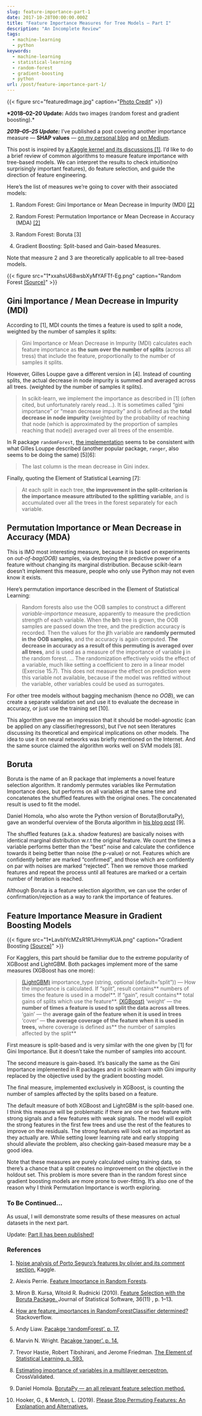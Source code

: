 ```yaml
---
slug: feature-importance-part-1
date: 2017-10-28T00:00:00.000Z
title: "Feature Importance Measures for Tree Models — Part I"
description: "An Incomplete Review"
tags:
  - machine-learning
  - python
keywords:
  - machine-learning
  - statistical-learning
  - random-forest
  - gradient-boosting
  - python
url: /post/feature-importance-part-1/
---
```


{{< figure src="featuredImage.jpg" caption="[Photo Credit](https://unsplash.com/photos/h9gTB3OHMh4)" >}}

**\*2018–02–20 Update:** Adds two images (random forest and gradient boosting).\*

**_2019–05–25 Update:_** I’ve published a post covering another importance measure — **SHAP values** — [on my personal blog](https://blog.ceshine.net/post/shap/) and [on Medium](https://medium.com/@ceshine/notes-shap-values-a5fc8c844c9a).

This post is inspired by [a Kaggle kernel and its discussions [1]](https://www.kaggle.com/ogrellier/noise-analysis-of-porto-seguro-s-features). I’d like to do a brief review of common algorithms to measure feature importance with tree-based models. We can interpret the results to check intuition(no surprisingly important features), do feature selection, and guide the direction of feature engineering.

Here’s the list of measures we’re going to cover with their associated models:

1. Random Forest: Gini Importance or Mean Decrease in Impurity (MDI) [[2]](https://alexisperrier.com/datascience/2015/08/27/feature-importance-random-forests-gini-accuracy.html)

1. Random Forest: Permutation Importance or Mean Decrease in Accuracy (MDA) [[2]](https://alexisperrier.com/datascience/2015/08/27/feature-importance-random-forests-gini-accuracy.html)

1. Random Forest: Boruta [3]

1. Gradient Boosting: Split-based and Gain-based Measures.

Note that measure 2 and 3 are theoretically applicable to all tree-based models.

{{< figure src="1*xxahsU68wsbXyMYAFTf-Eg.png" caption="Random Forest [(Source)](https://towardsdatascience.com/random-forest-learning-essential-understanding-1ca856a963cb)" >}}

## Gini Importance / Mean Decrease in Impurity (MDI)

According to [1], MDI counts the times a feature is used to split a node, weighted by the number of samples it splits:

> Gini Importance or Mean Decrease in Impurity (MDI) calculates each feature importance as **the sum over the number of splits** (across all tress) that include the feature, proportionally to the number of samples it splits.

However, Gilles Louppe gave a different version in [4]. Instead of counting splits, the actual decrease in node impurity is summed and averaged across all trees. (weighted by the number of samples it splits).

> In scikit-learn, we implement the importance as described in [1] (often cited, but unfortunately rarely read…). It is sometimes called “gini importance” or “mean decrease impurity” and is defined as the **total decrease in node impurity** (weighted by the probability of reaching that node (which is approximated by the proportion of samples reaching that node)) averaged over all trees of the ensemble.

In R package `randomForest`, [the implementation](https://cran.r-project.org/web/packages/randomForest/randomForest.pdf) seems to be consistent with what Gilles Louppe described (another popular package, `ranger`, also seems to be doing the same) [5][6]:

> The last column is the mean decrease in Gini index.

Finally, quoting the Element of Statistical Learning [7]:

> At each split in each tree, **the improvement in the split-criterion is the importance measure attributed to the splitting variable**, and is accumulated over all the trees in the forest separately for each variable.

## Permutation Importance or Mean Decrease in Accuracy (MDA)

This is IMO most interesting measure, because it is based on experiments on _out-of-bag(OOB)_ samples, via destroying the predictive power of a feature without changing its marginal distribution. Because scikit-learn doesn’t implement this measure, people who only use Python may not even know it exists.

Here’s permutation importance described in the Element of Statistical Learning:

> Random forests also use the OOB samples to construct a different _variable-importance_ measure, apparently to measure the prediction strength of each variable. When the **b**th tree is grown, the OOB samples are passed down the tree, and the prediction accuracy is recorded. Then the values for the **j**th variable are **randomly permuted in the OOB samples**, and the accuracy is again computed. **The decrease in accuracy as a result of this permuting is averaged over all trees**, and is used as a measure of the importance of variable **j** in the random forest. … The randomization effectively voids the effect of a variable, much like setting a coefficient to zero in a linear model (Exercise 15.7). This does not measure the effect on prediction were this variable not available, because if the model was refitted without the variable, other variables could be used as surrogates.

For other tree models without bagging mechanism (hence no _OOB_), we can create a separate validation set and use it to evaluate the decrease in accuracy, or just use the training set [10].

This algorithm gave me an impression that it should be model-agnostic (can be applied on any classifier/regressors), but I’ve not seen literatures discussing its theoretical and empirical implications on other models. The idea to use it on neural networks was briefly mentioned on the Internet. And the same source claimed the algorithm works well on SVM models [8].

## Boruta

Boruta is the name of an R package that implements a novel feature selection algorithm. It randomly permutes variables like Permutation Importance does, but performs on all variables at the same time and concatenates the shuffled features with the original ones. The concatenated result is used to fit the model.

Daniel Homola, who also wrote the Python version of Boruta(BorutaPy), gave an wonderful overview of the Boruta algorithm in [his blog post](http://danielhomola.com/2015/05/08/borutapy-an-all-relevant-feature-selection-method/) [9].

The shuffled features (a.k.a. shadow features) are basically noises with identical marginal distribution w.r.t the original feature. We count the times a variable performs better than the “best” noise and calculate the confidence towards it being better than noise (the p-value) or not. Features which are confidently better are marked “confirmed”, and those which are confidently on par with noises are marked “rejected”. Then we remove those marked features and repeat the process until all features are marked or a certain number of iteration is reached.

Although Boruta is a feature selection algorithm, we can use the order of confirmation/rejection as a way to rank the importance of features.

## Feature Importance Measure in Gradient Boosting Models

{{< figure src="1*LavbIYcMZsR1R1JHnmyKUA.png" caption="Gradient Boosting [(Source)](https://dimensionless.in/gradient-boosting/)" >}}

For Kagglers, this part should be familiar due to the extreme popularity of XGBoost and LightGBM. Both packages implement more of the same measures (XGBoost has one more):

> [(LightGBM)](https://lightgbm.readthedocs.io/en/latest/Python-API.html#lightgbm.Booster.feature_importance) importance_type (string, optional (default=”split”)) — How the importance is calculated. If “split”, result contains** numbers of times the feature is used in a model**. If “gain”, result contains** total gains of splits which use the feature**.
> [(XGBoost)](https://xgboost.readthedocs.io/en/latest/python/python_api.html#xgboost.Booster.get_score) ‘weight’ — the **number of times a feature is used to split the data across all trees**. ‘gain’ — the **average gain of the feature when it is used in trees** ‘cover’ — **the average coverage **of the feature when it is used in trees**,** where coverage is defined as** the number of samples affected by the split**

First measure is split-based and is very similar with the one given by [1] for Gini Importance. But it doesn’t take the number of samples into account.

The second measure is gain-based. It’s basically the same as the Gini Importance implemented in R packages and in scikit-learn with Gini impurity replaced by the objective used by the gradient boosting model.

The final measure, implemented exclusively in XGBoost, is counting the number of samples affected by the splits based on a feature.

The default measure of both XGBoost and LightGBM is the split-based one. I think this measure will be problematic if there are one or two feature with strong signals and a few features with weak signals. The model will exploit the strong features in the first few trees and use the rest of the features to improve on the residuals. The strong features will look not as important as they actually are. While setting lower learning rate and early stopping should alleviate the problem, also checking gain-based measure may be a good idea.

Note that these measures are purely calculated using training data, so there’s a chance that a split creates no improvement on the objective in the holdout set. This problem is more severe than in the random forest since gradient boosting models are more prone to over-fitting. It’s also one of the reason why I think Permutation Importance is worth exploring.

### To Be Continued…

As usual, I will demonstrate some results of these measures on actual datasets in the next part.

Update: [Part II has been published!](https://becominghuman.ai/feature-importance-measures-for-tree-models-part-ii-20c9ff4329b)

### References

1. [Noise analysis of Porto Seguro’s features by olivier and its comment section.](https://www.kaggle.com/ogrellier/noise-analysis-of-porto-seguro-s-features) Kaggle.

1. Alexis Perrie. [Feature Importance in Random Forests](https://alexisperrier.com/datascience/2015/08/27/feature-importance-random-forests-gini-accuracy.html).

1. Miron B. Kursa, Witold R. Rudnicki (2010). [Feature Selection with the Boruta Package. ](https://www.jstatsoft.org/article/view/v036i11)Journal of Statistical Software, 36(11) , p. 1–13.

1. [How are feature_importances in RandomForestClassifier determined? ](https://stackoverflow.com/questions/15810339/how-are-feature-importances-in-randomforestclassifier-determined)Stackoverflow.

1. Andy Liaw. [Pacakge ‘randomForest’. p. 17.](https://cran.r-project.org/web/packages/randomForest/randomForest.pdf)

1. Marvin N. Wright. [Pacakge ‘ranger’. p. 14.](https://cran.r-project.org/web/packages/ranger/ranger.pdf)

1. Trevor Hastie, Robert Tibshirani, and Jerome Friedman. [The Element of Statistical Learning. p. 593.](https://web.stanford.edu/~hastie/ElemStatLearn/printings/ESLII_print12.pdf)

1. [Estimating importance of variables in a multilayer perceptron. ](https://stats.stackexchange.com/questions/166767/estimating-importance-of-variables-in-a-multilayer-perceptron)CrossValidated.

1. Daniel Homola. [BorutaPy — an all relevant feature selection method.](http://danielhomola.com/2015/05/08/borutapy-an-all-relevant-feature-selection-method/)

1. Hooker, G., & Mentch, L. (2019). [Please Stop Permuting Features: An Explanation and Alternatives.](http://arxiv.org/abs/1905.03151)